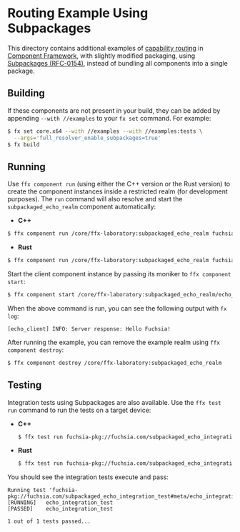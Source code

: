# Routing Example Using Subpackages

This directory contains additional examples of
[capability routing](/docs/concepts/components/component_manifests#capability-routing)
in [Component Framework](/docs/concepts/components/introduction.md), with
slightly modified packaging, using
[Subpackages (RFC-0154)](/docs/contribute/governance/rfcs/0154_subpackages.md), instead of bundling
all components into a single package.

## Building

If these components are not present in your build, they can be added by
appending `--with //examples` to your `fx set` command. For example:

<!--
TODO(fxbug.dev/102652): Remove --args='full_resolver_enable_subpackages=true'
when the feature flag is no longer needed:
-->

```bash
$ fx set core.x64 --with //examples --with //examples:tests \
  --args='full_resolver_enable_subpackages=true'
$ fx build
```

## Running

Use `ffx component run` (using either the C++ version or the Rust version) to
create the component instances inside a restricted realm (for development
purposes). The `run` command will also resolve and start the
`subpackaged_echo_realm` component automatically:

-   **C++**

```bash
$ ffx component run /core/ffx-laboratory:subpackaged_echo_realm fuchsia-pkg://fuchsia.com/subpackaged_echo_realm_cpp#meta/default.cm
```

-   **Rust**

```bash
$ ffx component run /core/ffx-laboratory:subpackaged_echo_realm fuchsia-pkg://fuchsia.com/subpackaged_echo_realm_rust#meta/default.cm
```

Start the client component instance by passing its moniker to
`ffx component start`:

```bash
$ ffx component start /core/ffx-laboratory:subpackaged_echo_realm/echo_client
```

When the above command is run, you can see the following output with `fx log`:

```
[echo_client] INFO: Server response: Hello Fuchsia!
```

After running the example, you can remove the example realm using
`ffx component destroy`:

```bash
$ ffx component destroy /core/ffx-laboratory:subpackaged_echo_realm
```

## Testing

Integration tests using Subpackages are also available. Use the `ffx test run`
command to run the tests on a target device:

-   **C++**

    ```bash
    $ ffx test run fuchsia-pkg://fuchsia.com/subpackaged_echo_integration_test_cpp#meta/default.cm
    ```

-   **Rust**

    ```bash
    $ ffx test run fuchsia-pkg://fuchsia.com/subpackaged_echo_integration_test_rust#meta/default.cm
    ```

You should see the integration tests execute and pass:

```
Running test 'fuchsia-pkg://fuchsia.com/subpackaged_echo_integration_test#meta/echo_integration_test_rust.cm'
[RUNNING]	echo_integration_test
[PASSED]	echo_integration_test

1 out of 1 tests passed...
```
